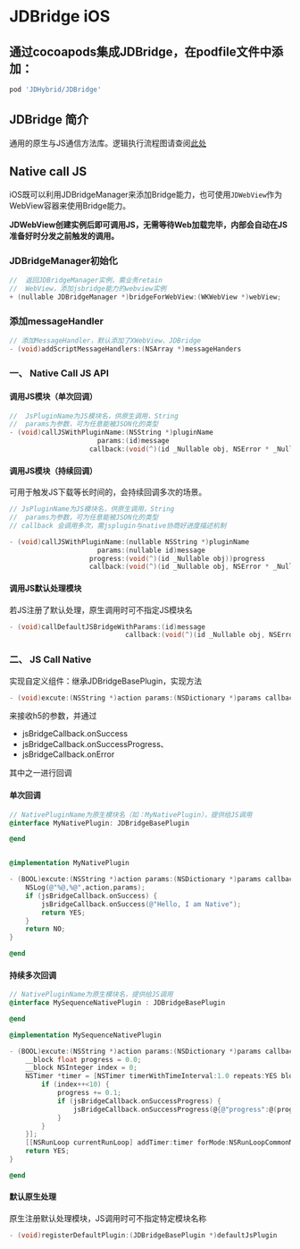 # JDBridge iOS



## 通过cocoapods集成JDBridge，在podfile文件中添加：

```ruby
pod 'JDHybrid/JDBridge'
```
## JDBridge 简介

通用的原生与JS通信方法库。逻辑执行流程图请查阅[此处](../../../doc/progress.md)

## Native call JS

 iOS既可以利用JDBridgeManager来添加Bridge能力，也可使用`JDWebView`作为WebView容器来使用Bridge能力。

**JDWebView创建实例后即可调用JS，无需等待Web加载完毕，内部会自动在JS准备好时分发之前触发的调用。**

### JDBridgeManager初始化

```objective-c
//  返回JDBridgeManager实例，需业务retain
//  WebView，添加jsbridge能力的webview实例
+ (nullable JDBridgeManager *)bridgeForWebView:(WKWebView *)webView;
```
### 添加messageHandler

```objective-c
// 添加MessageHandler，默认添加了XWebView、JDBridge
- (void)addScriptMessageHandlers:(NSArray *)messageHanders

```

### 一、 Native Call JS API

#### 调用JS模块（单次回调）

```objective-c
//  JsPluginName为JS模块名，供原生调用，String
//  params为参数，可为任意能被JSON化的类型
- (void)callJSWithPluginName:(NSString *)pluginName
                      params:(id)message
                    callback:(void(^)(id _Nullable obj, NSError * _Nullable error))callback;
```

#### 调用JS模块（持续回调）

可用于触发JS下载等长时间的，会持续回调多次的场景。

```objective-c
// JsPluginName为JS模块名，供原生调用，String
//  params为参数，可为任意能被JSON化的类型
// callback 会调用多次，需jsplugin与native协商好进度描述机制

- (void)callJSWithPluginName:(nullable NSString *)pluginName
                      params:(nullable id)message
                    progress:(void(^)(id _Nullable obj))progress
                    callback:(void(^)(id _Nullable obj, NSError * _Nullable error))callback;
```

#### 调用JS默认处理模块

若JS注册了默认处理，原生调用时可不指定JS模块名

```objective-c
- (void)callDefaultJSBridgeWithParams:(id)message
                             callback:(void(^)(id _Nullable obj, NSError * _Nullable error))callback;

```



### 二、 JS Call Native

实现自定义组件：继承JDBridgeBasePlugin，实现方法

```objective-c
- (void)excute:(NSString *)action params:(NSDictionary *)params callback:(JDBridgeCallBack *)jsBridgeCallback
```
来接收h5的参数，并通过
* jsBridgeCallback.onSuccess
* jsBridgeCallback.onSuccessProgress、
* jsBridgeCallback.onError

其中之一进行回调

#### 单次回调

```objective-c
// NativePluginName为原生模块名（如：MyNativePlugin），提供给JS调用
@interface MyNativePlugin: JDBridgeBasePlugin

@end


@implementation MyNativePlugin

- (BOOL)excute:(NSString *)action params:(NSDictionary *)params callback:(JDBridgeCallBack *)jsBridgeCallback{
    NSLog(@"%@,%@",action,params);
    if (jsBridgeCallback.onSuccess) {
        jsBridgeCallback.onSuccess(@"Hello, I am Native");
        return YES;
    }
    return NO;
}

@end

```

#### 持续多次回调

```objective-c
// NativePluginName为原生模块名，提供给JS调用
@interface MySequenceNativePlugin : JDBridgeBasePlugin

@end

@implementation MySequenceNativePlugin

- (BOOL)excute:(NSString *)action params:(NSDictionary *)params callback:(JDBridgeCallBack *)jsBridgeCallback{
    __block float progress = 0.0;
    __block NSInteger index = 0;
    NSTimer *timer = [NSTimer timerWithTimeInterval:1.0 repeats:YES block:^(NSTimer * _Nonnull timer) {
        if (index++<10) {
            progress += 0.1;
            if (jsBridgeCallback.onSuccessProgress) {
                jsBridgeCallback.onSuccessProgress(@{@"progress":@(progress)}, progress);
            }
        }
    }];
    [[NSRunLoop currentRunLoop] addTimer:timer forMode:NSRunLoopCommonModes];
    return YES;
}

@end
```

#### 默认原生处理

原生注册默认处理模块，JS调用时可不指定特定模块名称

```objective-c
- (void)registerDefaultPlugin:(JDBridgeBasePlugin *)defaultJsPlugin
```

